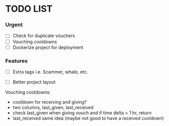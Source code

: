 # TODO LIST

### Urgent
- [ ] Check for duplicate vouchers
- [ ] Vouching cooldowns
- [ ] Dockerize project for deployment

### Features
- [ ] Extra tags i.e. Scammer, whale, etc.
- [ ] Better project layout


Vouching cooldowns:
- cooldown for receiving and giving?
- two columns, last_given, last_received
- check last_given when giving vouch and if time delta > 1 hr, return
- last_received same idea (maybe not good to have a received cooldown)
